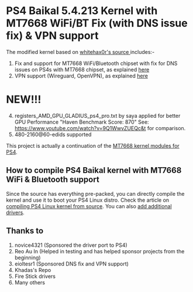 # PS4 Baikal 5.4.213 Kernel with MT7668 WiFi/BT Fix (with DNS issue fix) & VPN support
The modified kernel based on [whitehax0r's source ](https://ps4linux.com/downloads/#Kernel_54213_LTS) includes:-
1. Fix and support for MT7668 WiFi/Bluetooth chipset with fix for DNS issues on PS4s with MT7668 chipset, as explained [here](https://ps4linux.com/dns-issues-mt7668-ps4-linux-fix/)
2. VPN support (Wireguard, OpenVPN), as explained [here](https://ps4linux.com/ps4-linux-vpn-wireguard-openvpn/)

# NEW!!!
4. registers_AMD_GPU_GLADIUS_ps4_pro.txt by saya applied for better GPU Performance "Haven Benchmark Score: 870" See: https://www.youtube.com/watch?v=9Q1WwvZUEQc&t for comparison.
5. 480-2160@60-edids supported

This project is actually a continuation of the [MT7668 kernel modules for PS4](https://github.com/noob404yt/mt7668-wifi-bt).

## How to compile PS4 Baikal kernel with MT7668 WiFi & Bluetooth support
Since the source has everything pre-packed, you can directly compile the kernel and use it to boot your PS4 Linux distro. Check the article on [compiling PS4 Linux kernel from source](https://ps4linux.com/compile-ps4-linux-kernel-tutorial/). You can also [add additional drivers](https://ps4linux.com/add-drivers-ps4-linux-kernel/).

## Thanks to
1. novice4321 (Sponsored the driver port to PS4)
2. Reo Au In (Helped in testing and has helped sponsor projects from the beginning)
3. eioltesr1 (Sponsored DNS fix and VPN support)
4. Khadas's Repo
5. Fire Stick drivers
6. Many others
